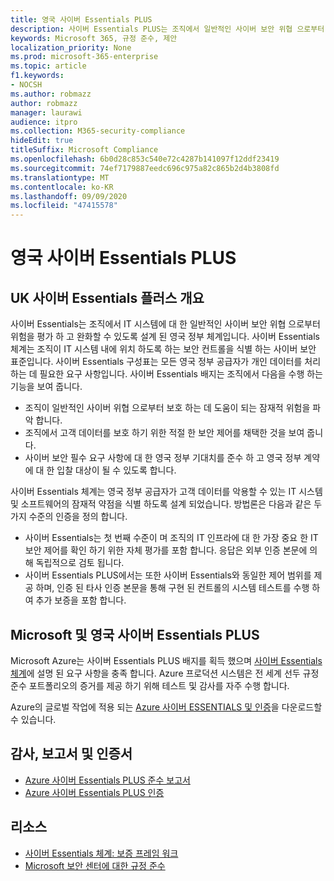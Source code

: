 ```yaml
---
title: 영국 사이버 Essentials PLUS
description: 사이버 Essentials PLUS는 조직에서 일반적인 사이버 보안 위협 으로부터 보호 하는 데 도움이 되는 영국 정부 방식으로 정의 된 구성표입니다.
keywords: Microsoft 365, 규정 준수, 제안
localization_priority: None
ms.prod: microsoft-365-enterprise
ms.topic: article
f1.keywords:
- NOCSH
ms.author: robmazz
author: robmazz
manager: laurawi
audience: itpro
ms.collection: M365-security-compliance
hideEdit: true
titleSuffix: Microsoft Compliance
ms.openlocfilehash: 6b0d28c853c540e72c4287b141097f12ddf23419
ms.sourcegitcommit: 74ef7179887eedc696c975a82c865b2d4b3808fd
ms.translationtype: MT
ms.contentlocale: ko-KR
ms.lasthandoff: 09/09/2020
ms.locfileid: "47415578"
---
```

# <a name="united-kingdom-cyber-essentials-plus"></a>영국 사이버 Essentials PLUS

## <a name="uk-cyber-essentials-plus-overview"></a>UK 사이버 Essentials 플러스 개요

사이버 Essentials는 조직에서 IT 시스템에 대 한 일반적인 사이버 보안 위협 으로부터 위험을 평가 하 고 완화할 수 있도록 설계 된 영국 정부 체계입니다. 사이버 Essentials 체계는 조직이 IT 시스템 내에 위치 하도록 하는 보안 컨트롤을 식별 하는 사이버 보안 표준입니다. 사이버 Essentials 구성표는 모든 영국 정부 공급자가 개인 데이터를 처리 하는 데 필요한 요구 사항입니다. 사이버 Essentials 배지는 조직에서 다음을 수행 하는 기능을 보여 줍니다.

- 조직이 일반적인 사이버 위협 으로부터 보호 하는 데 도움이 되는 잠재적 위험을 파악 합니다.
- 조직에서 고객 데이터를 보호 하기 위한 적절 한 보안 제어를 채택한 것을 보여 줍니다.
- 사이버 보안 필수 요구 사항에 대 한 영국 정부 기대치를 준수 하 고 영국 정부 계약에 대 한 입찰 대상이 될 수 있도록 합니다.

사이버 Essentials 체계는 영국 정부 공급자가 고객 데이터를 악용할 수 있는 IT 시스템 및 소프트웨어의 잠재적 약점을 식별 하도록 설계 되었습니다. 방법론은 다음과 같은 두 가지 수준의 인증을 정의 합니다.

- 사이버 Essentials는 첫 번째 수준이 며 조직의 IT 인프라에 대 한 가장 중요 한 IT 보안 제어를 확인 하기 위한 자체 평가를 포함 합니다. 응답은 외부 인증 본문에 의해 독립적으로 검토 됩니다.
- 사이버 Essentials PLUS에서는 또한 사이버 Essentials와 동일한 제어 범위를 제공 하며, 인증 된 타사 인증 본문을 통해 구현 된 컨트롤의 시스템 테스트를 수행 하 여 추가 보증을 포함 합니다.

## <a name="microsoft-and-uk-cyber-essentials-plus"></a>Microsoft 및 영국 사이버 Essentials PLUS

Microsoft Azure는 사이버 Essentials PLUS 배지를 획득 했으며 [사이버 Essentials 체계](https://go.microsoft.com/fwlink/p/?linkid=2099398)에 설명 된 요구 사항을 충족 합니다. Azure 프로덕션 시스템은 전 세계 선두 규정 준수 포트폴리오의 증거를 제공 하기 위해 테스트 및 감사를 자주 수행 합니다.

Azure의 글로벌 작업에 적용 되는 [Azure 사이버 ESSENTIALS 및 인증](https://aka.ms/AzureCyberEPlusCert)을 다운로드할 수 있습니다.

## <a name="audits-reports-and-certificates"></a>감사, 보고서 및 인증서

- [Azure 사이버 Essentials PLUS 준수 보고서](https://aka.ms/AzureCyberEPlusReport)
- [Azure 사이버 Essentials PLUS 인증](https://aka.ms/AzureCyberEPlusCert)

## <a name="resources"></a>리소스

- [사이버 Essentials 체계: 보증 프레임 워크](https://www.cyberaware.gov.uk/cyberessentials/files/assurance-framework.pdf)
- [Microsoft 보안 센터에 대한 규정 준수](https://www.microsoft.com/trust-center/compliance/compliance-overview)
